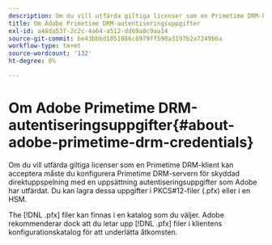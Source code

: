 ```yaml
---
description: Om du vill utfärda giltiga licenser som en Primetime DRM-klient kan acceptera måste du konfigurera Primetime DRM-servern för skyddad direktuppspelning med en uppsättning autentiseringsuppgifter som Adobe har utfärdat. Du kan lagra dessa uppgifter i PKCS#12-filer (.pfx) eller i en HSM.
title: Om Adobe Primetime DRM-autentiseringsuppgifter
exl-id: a48da53f-2c2c-4a64-a512-dd69a8c9aa14
source-git-commit: be43bbbd1051886c8979ff590a3197b2a7249b6a
workflow-type: tm+mt
source-wordcount: '132'
ht-degree: 0%

---
```


# Om Adobe Primetime DRM-autentiseringsuppgifter{#about-adobe-primetime-drm-credentials}

Om du vill utfärda giltiga licenser som en Primetime DRM-klient kan acceptera måste du konfigurera Primetime DRM-servern för skyddad direktuppspelning med en uppsättning autentiseringsuppgifter som Adobe har utfärdat. Du kan lagra dessa uppgifter i PKCS#12-filer (.pfx) eller i en HSM.

The [!DNL .pfx] filer kan finnas i en katalog som du väljer. Adobe rekommenderar dock att du letar upp [!DNL .pfx] filer i klientens konfigurationskatalog för att underlätta åtkomsten.
